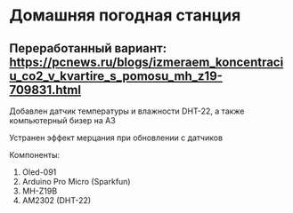 # Домашняя погодная станция

## Переработанный вариант: https://pcnews.ru/blogs/izmeraem_koncentraciu_co2_v_kvartire_s_pomosu_mh_z19-709831.html

Добавлен датчик температуры и влажности DHT-22, а также компьютерный бизер на А3

Устранен эффект мерцания при обновлении с датчиков

Компоненты:
1. Oled-091
2. Arduino Pro Micro (Sparkfun)
3. MH-Z19B
4. AM2302 (DHT-22)
